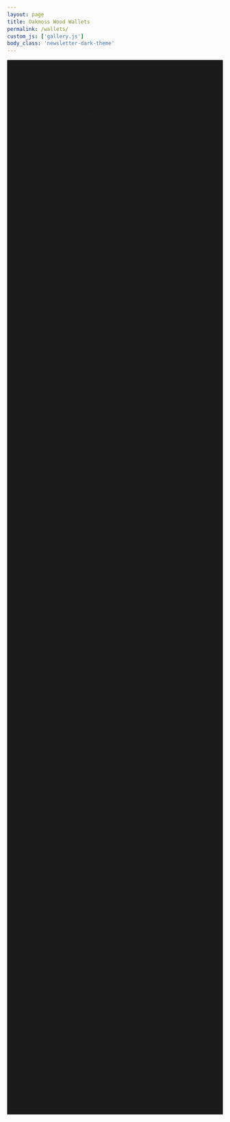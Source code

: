 ```yaml
---
layout: page
title: Oakmoss Wood Wallets
permalink: /wallets/
custom_js: ['gallery.js']
body_class: 'newsletter-dark-theme'
---
```


<section id="wallets">
    <h1>Oakmoss Wood Wallets</h1>
    
    <!-- Intro Explanation in Box -->
    <div class="text-box">
        <div class="intro-box">
        <p>Hold a piece of art every time you reach for your wallet. The Oakmoss Wood Wallet is a handmade carving born from passion and crafted with precision by artisan Jesse Boyes in Abbotsford, BC.</p>
        
        <p>Each wallet is made from premium hardwoods like padauk, birdseye maple, walnut, and cherry.
            
        <p>These final 25 wallets are extra special, as I'm offering custom carved and burned designs.
        <p> What began with a simple client request blossomed into a beautiful accessory cherished by over 50 happy customers.</p>
        
        <p>Compact and sleek, the Oakmoss Wood Wallet effortlessly fits into your front pocket or even a shirt pocket. When you're traveling light, such simplicity is a relief.
        <p>The high-quality elastic is sourced from Warkov Shafir, a hundred-year-old Canadian shoe company. It allows the wallet to securely hold anywhere from 1 to 18 cards, adapting to your needs without compromising style or functionality. The genuine leather cash holder tightly grips your folded cash or receipts while granting quick and easy access.</p>
    </div>
        <iframe src="https://www.youtube.com/embed/FWLzALRWJcY" title="Oakmoss wooden wallets, the final 20 to fund a crazy bicycle trip" frameborder="0" allow="accelerometer; autoplay; clipboard-write; encrypted-media; gyroscope; picture-in-picture; web-share" referrerpolicy="strict-origin-when-cross-origin" allowfullscreen></iframe>
        
    </div>
    
    <!-- Mini Gallery Section -->
    <div class="wallet-showcase">
        <div class="wallet-item">
            <img src="/assets/images/wallets/wallet1.jpg" alt="Oakmoss Wallet - Padauk" class="wallet-image" onclick="openLightbox(this.src);">
            <p>Padauk - A beautiful red wood from Africa</p>
        </div>
        <div class="wallet-item">
            <img src="/assets/images/wallets/wallet2.jpg" alt="Oakmoss Wallet - Padauk" class="wallet-image" onclick="openLightbox(this.src);">
            <p>Padauk - Rich red hardwood</p>
        </div>
        <div class="wallet-item">
            <img src="/assets/images/wallets/wallet3.jpg" alt="Oakmoss Wallet Collection" class="wallet-image" onclick="openLightbox(this.src);">
            <p>(Left to right) Roasted Birdseye Maple, Padauk, Walnut, Birdseye Maple</p>
        </div>
        <div class="wallet-item">
            <img src="/assets/images/wallets/IMG_20240925_115235_482.jpg" alt="Oakmoss Wallet - Detailed View" class="wallet-image" onclick="openLightbox(this.src);">
            <p>Detailed craftsmanship and grain showcase</p>
        </div>
        <div class="wallet-item">
            <img src="/assets/images/wallets/IMG_20240925_115243_560.jpg" alt="Oakmoss Wallet - Profile View" class="wallet-image" onclick="openLightbox(this.src);">
            <p>Sleek profile - fits perfectly in your front pocket</p>
        </div>
        <div class="wallet-item">
            <img src="/assets/images/wallets/IMG_20240925_115248_987.jpg" alt="Oakmoss Wallet - Card Capacity" class="wallet-image" onclick="openLightbox(this.src);">
            <p>Holds 1-18 cards with premium elastic band</p>
        </div>
        <div class="wallet-item">
            <img src="/assets/images/wallets/IMG_20240925_115306_782.jpg" alt="Oakmoss Wallet - Leather Detail" class="wallet-image" onclick="openLightbox(this.src);">
            <p>Genuine leather cash holder with secure grip</p>
        </div>
    </div>

    <!-- Testimonial Box -->
    <div class="reviews">
        <div class="review">
            <p>"I really like the size and shape of the wallet, which is especially low profile in the clothes I use when making things. It's way less cumbersome than my previous wallet. I'm using it as my business wallet, so it's got my business credit card and things like that."</p>
            <p><strong>— Fabio Bollinger, CEO at https://bollingerhouse.com/</strong></p>
        </div>
        <div class="review">
            <p>"I got a custom piece from Oakmoss and I love the design. His craftsmanship is amazing. If you're looking for something custom and handcrafted I highly reccomend this guy."</p>
            <p><strong>— Nicholas Man, CEO at https://iias.ca/</strong></p>
        </div>
    </div>

    <!-- Closing Pitch in Box -->
    <div class="text-box">
        <p>Oakmoss is an art outlet, not a factory. I create when inspiration strikes, and while I've loved crafting these wallets, my journey is evolving.</p>
        <p>This is the final run of 25 wallets.</p>
        <p>The Oakmoss Wood Wallet offers a tactile experience that's both luxurious and practical. I stand by my craftsmanship with a three-year guarantee.</p>
        <p>Of over 50 wallets sold, only two have ever needed repair—one of which was run over by a van!</p>
    </div>

    <!-- Call to Action -->
    <div class="cta-section">
        <h2>Woods:</h2>
        <ul>
            <li>Padauk</li>
            <li>Birdseye Maple</li>
            <li>Walnut</li>
            <li>Cherry</li>
        </ul>
        <hr>
        <p>To secure your limited edition Oakmoss Wood Wallet, please email me with the type of wallet you'd like, your shipping address, and your custom carving request. I'll send you a PayPal invoice.<br>
            <p> Once these 25 are sold, that may be the end of Oakmoss Wood Wallets.</p>
            <hr>
        <p>$200.00 USD.</p>
        <p>+ $15 for custom carving.</p>
        <a href="mailto:jesse.boyes@oakmosswoodcraft.com?subject=Oakmoss%20Wallet%20Inquiry&body=I%20am%20interested%20in%20Wallet%20[number]%20from%20your%20collection." class="cta-button">Request a Wallet</a>
        <p class="email-address">jesse.boyes@oakmosswoodcraft.com</p>
        

<!-- Lightbox Modal -->
<div id="lightbox" style="display: none;">
    <span class="close" onclick="closeLightbox()">&times;</span>
    <button id="prevBtn" onclick="changeImage(-1)">&#10094;</button>
    <img id="lightbox-image" src="" alt="Lightbox image">
    <button id="nextBtn" onclick="changeImage(1)">&#10095;</button>
    <div id="lightbox-caption"></div>
</div>

<style>
/* Dark Mode Wallet Page Styles */
body.newsletter-dark-theme {
  background-color: #1a1a1a !important;
  color: #e0e0e0 !important;
}

body.newsletter-dark-theme .main-content {
  background: #1a1a1a;
}

body.newsletter-dark-theme .page-header {
  background: #1a1a1a;
}

body.newsletter-dark-theme .page-title,
body.newsletter-dark-theme .page-subtitle {
  color: #faf8f5 !important;
}

/* Wallet Page Container */
#wallets {
  padding: 2rem;
  background-color: #1a1a1a;
  text-align: center;
}

#wallets h1 {
  font-size: 2.8rem;
  margin-bottom: 20px;
  color: #faf8f5;
  display: none; /* Hide redundant title */
}

/* Dark Box styling for text sections */
.text-box {
  display: flex;
  flex-direction: column;
  justify-content: space-between;
  background-color: #2a2a2a;
  border: 2px solid #444;
  padding: 3rem;
  margin: 3rem auto;
  max-width: 1000px;
  border-radius: 12px;
  box-shadow: 0 8px 25px rgba(0, 0, 0, 0.4);
  text-align: center;
  font-size: 1.2rem;
  font-weight: 400;
  line-height: 1.8;
}

.text-box iframe {
  max-width: 500px;
  max-height: 400px;
  height: auto;
  width: 90%;
  margin: 2rem auto;
  border-radius: 12px;
  border: 2px solid #444;
  box-shadow: 0 4px 15px rgba(0, 0, 0, 0.5);
}

.text-box p {
  color: #d0d0d0;
  margin-bottom: 1.5rem;
  font-size: 1.15rem;
  line-height: 1.7;
}

.text-box strong {
  color: #e6c89e;
}

/* Enhanced Wallet Showcase - Dark Theme */
.wallet-showcase {
  display: grid;
  grid-template-columns: repeat(auto-fit, minmax(320px, 1fr));
  gap: 2.5rem;
  max-width: 1400px;
  margin: 4rem auto;
  padding: 2rem;
}

.wallet-item {
  text-align: center;
  background: #2a2a2a;
  border-radius: 12px;
  overflow: hidden;
  box-shadow: 0 6px 20px rgba(0, 0, 0, 0.4);
  border: 1px solid #444;
  transition: transform 0.3s ease, box-shadow 0.3s ease, border-color 0.3s ease;
}

.wallet-item:hover {
  transform: translateY(-8px);
  box-shadow: 0 12px 35px rgba(0, 0, 0, 0.6);
  border-color: #7a8471;
}

.wallet-image {
  width: 100%;
  height: 280px;
  object-fit: cover;
  cursor: pointer;
  transition: transform 0.3s ease;
  filter: brightness(0.9) contrast(1.1);
}

.wallet-image:hover {
  transform: scale(1.05);
  filter: brightness(1) contrast(1.2);
}

.wallet-item p {
  padding: 1.5rem 2rem;
  margin: 0;
  font-size: 1.1rem;
  color: #d0d0d0;
  line-height: 1.6;
  background: #2a2a2a;
  font-weight: 500;
}

/* Dark Testimonial Box */
.reviews {
  display: flex;
  justify-content: center;
  margin-top: 4rem;
  gap: 2rem;
  flex-wrap: wrap;
}

.review {
  background-color: #2a2a2a;
  border: 2px solid #444;
  max-width: 800px;
  padding: 2.5rem;
  border-radius: 12px;
  box-shadow: 0 8px 25px rgba(0, 0, 0, 0.4);
  text-align: left;
  color: #d0d0d0;
  font-size: 1.2rem;
  flex: 1;
  line-height: 1.7;
}

.review p {
  margin-bottom: 1.5rem;
}

.review strong {
  color: #e6c89e;
  font-weight: 600;
}

/* Dark CTA Section */
.cta-section {
  background: linear-gradient(135deg, #2c3e34, #7a8471);
  color: #faf8f5;
  padding: 4rem 3rem;
  margin: 4rem auto;
  max-width: 1000px;
  border-radius: 12px;
  text-align: center;
  border: 1px solid #444;
  box-shadow: 0 8px 25px rgba(0, 0, 0, 0.4);
}

.cta-section h2 {
  color: #faf8f5;
  margin-bottom: 2rem;
  font-size: 2rem;
}

.cta-section ul {
  list-style: none;
  padding: 0;
  margin: 2rem 0;
}

.cta-section li {
  margin: 0.8rem 0;
  font-size: 1.2rem;
  color: #e0e0e0;
}

.cta-section hr {
  border: none;
  height: 2px;
  background: linear-gradient(90deg, transparent, #e6c89e, transparent);
  margin: 2rem auto;
  width: 60%;
}

.cta-section p {
  color: #e0e0e0;
  font-size: 1.1rem;
  line-height: 1.6;
  margin: 1.5rem 0;
}

.cta-button {
  background: #faf8f5;
  color: #2c3e34;
  text-decoration: none;
  padding: 1.2rem 2.5rem;
  font-size: 1.2rem;
  font-weight: 700;
  border-radius: 8px;
  display: inline-block;
  transition: all 0.3s ease;
  text-transform: uppercase;
  letter-spacing: 1px;
  box-shadow: 0 6px 20px rgba(0, 0, 0, 0.3);
  margin: 2rem 0;
}

.cta-button:hover {
  transform: translateY(-3px);
  box-shadow: 0 8px 25px rgba(0, 0, 0, 0.4);
  text-decoration: none;
  color: #2c3e34;
}

.email-address {
  font-size: 1rem;
  color: #bbb;
  margin-top: 1rem;
  font-style: italic;
}

/* Dark Lightbox Styles */
#lightbox {
  display: none;
  position: fixed;
  z-index: 1000;
  left: 0;
  top: 0;
  width: 100%;
  height: 100%;
  background-color: rgba(0, 0, 0, 0.95);
  align-items: center;
  justify-content: center;
}

#lightbox.active {
  display: flex !important;
}

#lightbox-image {
  max-width: 90%;
  max-height: 90%;
  object-fit: contain;
  border-radius: 8px;
  box-shadow: 0 4px 20px rgba(0, 0, 0, 0.8);
}

#lightbox-caption {
  position: absolute;
  bottom: 20px;
  left: 50%;
  transform: translateX(-50%);
  color: #faf8f5;
  background: rgba(0, 0, 0, 0.8);
  padding: 1rem 2rem;
  border-radius: 8px;
  text-align: center;
  max-width: 80%;
  font-size: 1.2rem;
  text-shadow: 0 2px 4px rgba(0, 0, 0, 0.8);
}

.close {
  position: absolute;
  top: 20px;
  right: 35px;
  color: #faf8f5;
  font-size: 2.5rem;
  font-weight: bold;
  cursor: pointer;
  z-index: 1001;
  text-shadow: 0 2px 4px rgba(0, 0, 0, 0.8);
  transition: opacity 0.3s ease;
}

.close:hover {
  opacity: 0.7;
}

#prevBtn, #nextBtn {
  position: absolute;
  top: 50%;
  transform: translateY(-50%);
  background: rgba(122, 132, 113, 0.8);
  color: #faf8f5;
  border: none;
  font-size: 2rem;
  padding: 1rem 1.5rem;
  cursor: pointer;
  border-radius: 8px;
  transition: all 0.3s ease;
  box-shadow: 0 4px 15px rgba(0, 0, 0, 0.5);
}

#prevBtn:hover, #nextBtn:hover {
  background: rgba(122, 132, 113, 1);
  transform: translateY(-50%) scale(1.1);
}

#prevBtn {
  left: 20px;
}

#nextBtn {
  right: 20px;
}

/* Responsive Design */
@media (max-width: 768px) {
  #wallets {
    padding: 1rem;
  }
  
  .text-box {
    padding: 2rem;
    margin: 2rem auto;
    font-size: 1.1rem;
  }
  
  .text-box iframe {
    width: 100%;
    max-width: 350px;
    max-height: 300px;
  }
  
  .wallet-showcase {
    grid-template-columns: 1fr;
    gap: 2rem;
    padding: 1rem;
  }
  
  .wallet-image {
    height: 250px;
  }
  
  .wallet-item p {
    font-size: 1rem;
    padding: 1.25rem 1.5rem;
  }
  
  .reviews {
    flex-direction: column;
    gap: 1.5rem;
  }
  
  .review {
    font-size: 1.1rem;
    padding: 2rem;
  }
  
  .cta-section {
    padding: 2.5rem 2rem;
  }
  
  #lightbox-image {
    max-width: 95%;
    max-height: 85%;
  }
  
  #prevBtn, #nextBtn {
    font-size: 1.5rem;
    padding: 0.8rem 1rem;
  }
  
  .close {
    top: 15px;
    right: 20px;
    font-size: 2rem;
  }
}

@media (max-width: 480px) {
  .text-box {
    padding: 1.5rem;
    font-size: 1rem;
  }
  
  .wallet-showcase {
    gap: 1.5rem;
    padding: 0.5rem;
  }
  
  .wallet-image {
    height: 220px;
  }
  
  .wallet-item p {
    font-size: 0.95rem;
    padding: 1rem 1.25rem;
  }
  
  .review {
    font-size: 1rem;
    padding: 1.5rem;
  }
  
  .cta-section {
    padding: 2rem 1.5rem;
  }
  
  #prevBtn, #nextBtn {
    font-size: 1.2rem;
    padding: 0.6rem 0.8rem;
  }
  
  .close {
    font-size: 1.8rem;
    top: 10px;
    right: 15px;
  }
}
</style> 